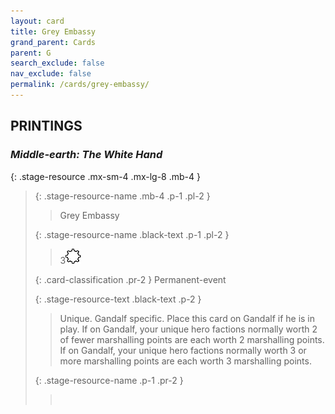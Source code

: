 ```yaml
---
layout: card
title: Grey Embassy
grand_parent: Cards
parent: G
search_exclude: false
nav_exclude: false
permalink: /cards/grey-embassy/
---
```


## PRINTINGS


### _Middle-earth: The White Hand_

{: .stage-resource .mx-sm-4 .mx-lg-8 .mb-4 }
> {: .stage-resource-name .mb-4 .p-1 .pl-2 }
> > <div class="card-mp"></div>
> > <div class="card-name">Grey Embassy</div>
>
> {: .stage-resource-name .black-text .p-1 .pl-2 }
> > 3![](/assets/images/stage-point.svg)
>
> {: .card-classification .pr-2 }
> Permanent-event
>
> {: .stage-resource-text .black-text .p-2 }
> > Unique. Gandalf specific. Place this card on Gandalf if he is in play. If on Gandalf, your unique hero factions normally worth 2 of fewer marshalling points are each worth 2 marshalling points. If on Gandalf, your unique hero factions normally worth 3 or more marshalling points are each worth 3 marshalling points.  
> 
> {: .stage-resource-name .p-1 .pr-2 }
> > <div class="card-shield"></div>
> > <div class="card-corruption">&nbsp;</div>
